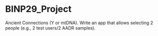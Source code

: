 # BINP29_Project
Ancient Connections (Y or mtDNA). Write an app that allows selecting 2 people (e.g., 2 test users/2 AADR samples). 
